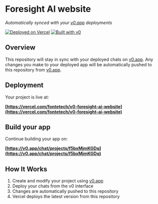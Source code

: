 # Foresight AI website

*Automatically synced with your [v0.app](https://v0.app) deployments*

[![Deployed on Vercel](https://img.shields.io/badge/Deployed%20on-Vercel-black?style=for-the-badge&logo=vercel)](https://vercel.com/fontetech/v0-foresight-ai-website)
[![Built with v0](https://img.shields.io/badge/Built%20with-v0.app-black?style=for-the-badge)](https://v0.app/chat/projects/f5bxMjmKGDq)

## Overview

This repository will stay in sync with your deployed chats on [v0.app](https://v0.app).
Any changes you make to your deployed app will be automatically pushed to this repository from [v0.app](https://v0.app).

## Deployment

Your project is live at:

**[https://vercel.com/fontetech/v0-foresight-ai-website](https://vercel.com/fontetech/v0-foresight-ai-website)**

## Build your app

Continue building your app on:

**[https://v0.app/chat/projects/f5bxMjmKGDq](https://v0.app/chat/projects/f5bxMjmKGDq)**

## How It Works

1. Create and modify your project using [v0.app](https://v0.app)
2. Deploy your chats from the v0 interface
3. Changes are automatically pushed to this repository
4. Vercel deploys the latest version from this repository
